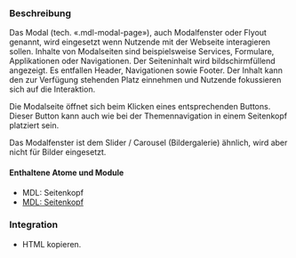 ### Beschreibung
Das Modal (tech. «.mdl-modal-page»), auch Modalfenster oder Flyout genannt, wird eingesetzt wenn Nutzende mit der Webseite interagieren sollen. Inhalte von Modalseiten sind beispielsweise Services, Formulare, Applikationen oder Navigationen. Der Seiteninhalt wird bildschirmfüllend angezeigt. Es entfallen Header, Navigationen sowie Footer.  Der Inhalt kann den zur Verfügung stehenden Platz einnehmen und Nutzende fokussieren sich auf die Interaktion. 

Die Modalseite öffnet sich beim Klicken eines entsprechenden Buttons. Dieser Button kann auch wie bei der Themennavigation in einem Seitenkopf platziert sein.

Das Modalfenster ist dem Slider / Carousel (Bildergalerie) ähnlich, wird aber nicht für Bilder eingesetzt.

#### Enthaltene Atome und Module
* MDL: Seitenkopf
* <a href="../page_header/page_header.html">MDL: Seitenkopf</a>

### Integration
* HTML kopieren.

